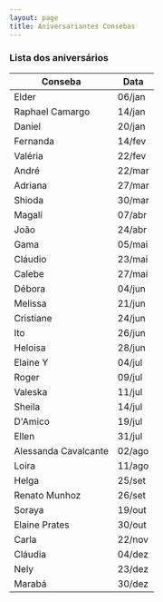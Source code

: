 ```yaml
---
layout: page
title: Aniversariantes Consebas
---
```


### Lista dos aniversários

<table>
    <thead>
        <tr>
            <th>Conseba</th>
            <th>Data</th>
        </tr>
    </thead>
    <tbody>
        <tr>
            <td>Elder</td>
            <td>06/jan</td>
        </tr>
        <tr>
            <td>Raphael Camargo</td>
            <td>14/jan</td>
        </tr>
        <tr>
            <td>Daniel</td>
            <td>20/jan</td>
        </tr>
        <tr>
            <td>Fernanda</td>
            <td>14/fev</td>
        </tr>
        <tr>
            <td>Valéria</td>
            <td>22/fev</td>
        </tr>
        <tr>
            <td>André</td>
            <td>22/mar</td>
        </tr>
        <tr>
            <td>Adriana</td>
            <td>27/mar</td>
        </tr>
        <tr>
            <td>Shioda</td>
            <td>30/mar</td>
        </tr>
        <tr>
            <td>Magalí</td>
            <td>07/abr</td>
        </tr>
        <tr>
            <td>João</td>
            <td>24/abr</td>
        </tr>
        <tr>
            <td>Gama</td>
            <td>05/mai</td>
        </tr>
        <tr>
            <td>Cláudio</td>
            <td>23/mai</td>
        </tr>
        <tr>
            <td>Calebe</td>
            <td>27/mai</td>
        </tr>
        <tr>
            <td>Débora</td>
            <td>04/jun</td>
        </tr>
        <tr>
            <td>Melissa</td>
            <td>21/jun</td>
        </tr>
        <tr>
            <td>Cristiane</td>
            <td>24/jun</td>
        </tr>
        <tr>
            <td>Ito</td>
            <td>26/jun</td>
        </tr>
        <tr>
            <td>Heloisa</td>
            <td>28/jun</td>
        </tr>
        <tr>
            <td>Elaine Y</td>
            <td>04/jul</td>
        </tr>
        <tr>
            <td>Roger</td>
            <td>09/jul</td>
        </tr>
        <tr>
            <td>Valeska</td>
            <td>11/jul</td>
        </tr>
        <tr>
            <td>Sheila</td>
            <td>14/jul</td>
        </tr>
        <tr>
            <td>D'Amico</td>
            <td>19/jul</td>
        </tr>
        <tr>
            <td>Ellen</td>
            <td>31/jul</td>
        </tr>
        <tr>
            <td>Alessanda Cavalcante</td>
            <td>02/ago</td>
        </tr>
        <tr>
            <td>Loira</td>
            <td>11/ago</td>
        </tr>
        <tr>
            <td>Helga</td>
            <td>25/set</td>
        </tr>
        <tr>
            <td>Renato Munhoz</td>
            <td>26/set</td>
        </tr>
        <tr>
            <td>Soraya</td>
            <td>19/out</td>
        </tr>
        <tr>
            <td>Elaine Prates</td>
            <td>30/out</td>
        </tr>
        <tr>
            <td>Carla</td>
            <td>22/nov</td>
        </tr>
        <tr>
            <td>Cláudia</td>
            <td>04/dez</td>
        </tr>
        <tr>
            <td>Nely</td>
            <td>23/dez</td>
        </tr>
        <tr>
            <td>Marabá</td>
            <td>30/dez</td>
        </tr>
    </tbody>
</table>

